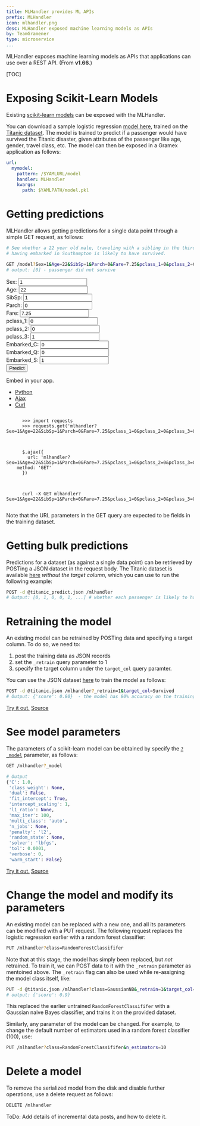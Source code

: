 ```yaml
---
title: MLHandler provides ML APIs
prefix: MLHandler
icon: mlhandler.png
desc: MLHandler exposed machine learning models as APIs
by: TeamGramener
type: microservice
...
```


MLHandler exposes machine learning models as APIs that applications can use
over a REST API. (From **v1.66**.)

<div class="postman-run-button"
data-postman-action="collection/import"
data-postman-var-1="99cd761eaee7b9102ad7"></div>
<script type="text/javascript">
  (function (p,o,s,t,m,a,n) {
    !p[s] && (p[s] = function () { (p[t] || (p[t] = [])).push(arguments); });
    !o.getElementById(s+t) && o.getElementsByTagName("head")[0].appendChild((
      (n = o.createElement("script")),
      (n.id = s+t), (n.async = 1), (n.src = m), n
    ));
  }(window, document, "_pm", "PostmanRunObject", "https://run.pstmn.io/button.js"));
</script>

[TOC]

# Exposing Scikit-Learn Models

Existing [scikit-learn models](https://scikit-learn.org/stable/modules/model_persistence.html) can be exposed with the MLHandler.

You can download a sample logistic regression [model here](model.pkl), trained
on the [Titanic dataset](titanic?_download=titanic.csv&_format=csv). The model is trained to predict if a
passenger would have survived the Titanic disaster, given attributes of the
passenger like age, gender, travel class, etc. The model can then be exposed in
a Gramex application as follows:

```yaml
url:
  mymodel:
    pattern: /$YAMLURL/model
    handler: MLHandler
    kwargs:
      path: $YAMLPATH/model.pkl
```

# Getting predictions

MLHandler allows getting predictions for a single data point through a simple
GET request, as follows:

```bash
# See whether a 22 year old male, traveling with a sibling in the third class,
# having embarked in Southampton is likely to have survived.

GET /model?Sex=1&Age=22&SibSp=1&Parch=0&Fare=7.25&pclass_1=0&pclass_2=0&pclass_3=0&Embarked_C=0&Embarked_Q=0&Embarked_S=1
# output: [0] - passenger did not survive
```

<!--
  <a class="example-demo" href="try/single">Try it out.</a>
  <a class="example-src" href="https://github.com/gramener/gramex-guide/blob/master/mlhandler/gramex.yaml">Source</a>
  -->
  <form id="mlhandler-single">
	  <div class="row">
		  <div class="col">
			  <label for="Sex">Sex:</label>
			  <input id="Sex" name="Sex" value="1" />
		  </div>
		  <div class="col">
			  <label for="Age">Age:</label>
			  <input id="Age" name="Age" value="22" />
		  </div>
	  </div>
	  <div class="row">
		  <div class="col">
			  <label for="SibSp">SibSp:</label>
			  <input id="SibSp" name="SibSp" value="1"/>
		  </div>
		  <div class="col">
			  <label for="Parch">Parch:</label>
			  <input id="Parch" name="Parch" value="0"/>
		  </div>
	  </div>
	  <div class="row">
		  <div class="col">
			  <label for="Fare">Fare:</label>
			  <input id="Fare" name="Fare" value="7.25"/>
		  </div>
		  <div class="col">
			  <label for="pclass_1">pclass_1:</label>
			  <input id="pclass_1" name="pclass_1" value="0"/>
		  </div>
	  </div>
	  <div class="row">
		  <div class="col">
			  <label for="pclass_2">pclass_2:</label>
			  <input id="pclass_2" name="pclass_2" value="0"/>
		  </div>
		  <div class="col">
			  <label for="pclass_3">pclass_3:</label>
			  <input id="pclass_3" name="pclass_3" value="1"/>
		  </div>
	  </div>
	  <div class="row">
		  <div class="col">
			  <label for="Embarked_C">Embarked_C:</label>
			  <input id="Embarked_C" name="Embarked_C" value="0"/>
		  </div>
		  <div class="col">
			  <label for="Embarked_Q">Embarked_Q:</label>
			  <input id="Embarked_Q" name="Embarked_Q" value="0"/>
		  </div>
	  </div>
	  <div class="row">
		  <div class="col">
			  <label for="Embarked_S">Embarked_S:</label>
			  <input id="Embarked_S" name="Embarked_S" value="1"/>
		  </div>
		  <div class="col">
			  <button type="submit" class="btn
			  btn-primary">Predict</button>
		  </div>
	  </div>
  </form>
  <div class="divider">Embed in your app.</div>
  <ul class="nav nav-tabs" id="myTab" role="tablist">
    <li class="nav-item">
      <a class="nav-link active" id="python-tab" data-toggle="tab" role="tab" aria-controls="pycode" href="#pycode" aria-selected="true">Python</a>
    </li>
    <li class="nav-item">
      <a class="nav-link" id="ajax-tab" data-toggle="tab" role="tab" aria-controls="ajaxcode" href="#ajaxcode" aria-selected="false">Ajax</a>
    </li>
    <li class="nav-item">
      <a class="nav-link" id="curl-tab" data-toggle="tab" role="tab" aria-controls="curlcode" href="#curlcode" aria-selected="false">Curl</a>
    </li>
  </ul>
  <div class="tab-content" id="myTabContent">
    <div class="tab-pane fade show active" id="pycode" role="tabpanel" aria-labelledby="python-tab">
      <pre><code>
      >>> import requests
      >>> requests.get('mlhandler?Sex=1&Age=22&SibSp=1&Parch=0&Fare=7.25&pclass_1=0&pclass_2=0&pclass_3=0&Embarked_C=0&Embarked_Q=0&Embarked_S=1')
      </code></pre>
    </div>
    <div class="tab-pane fade" id="ajaxcode" role="tabpanel" aria-labelledby="ajax-tab">
      <pre><code>
      $.ajax({
      	url: 'mlhandler?Sex=1&Age=22&SibSp=1&Parch=0&Fare=7.25&pclass_1=0&pclass_2=0&pclass_3=0&Embarked_C=0&Embarked_Q=0&Embarked_S=1',
	method: 'GET'
      })
      </code></pre>
    </div>
    <div class="tab-pane fade" id="curlcode" role="tabpanel" aria-labelledby="curl-tab">
      <pre><code>
      curl -X GET mlhandler?Sex=1&Age=22&SibSp=1&Parch=0&Fare=7.25&pclass_1=0&pclass_2=0&pclass_3=0&Embarked_C=0&Embarked_Q=0&Embarked_S=1
      </code></pre>
    </div>
  </div>


Note that the URL parameters in the GET query are expected to be fields in the
training dataset.


# Getting bulk predictions
Predictions for a dataset (as against a single data point) can be retrieved by
POSTing a JSON dataset in the request body. The Titanic dataset is available
[here](titanic?_c=-Survived&_download=titanic_predict.json&_format=json) _without the target column_, which you can use to
run the following example:

```bash
POST -d @titanic_predict.json /mlhandler
# Output: [0, 1, 0, 0, 1, ...] # whether each passenger is likely to have survived
```
<div class="example">
<!--
  <a class="example-demo" href="try/bulkpredict">Try it out.</a>
  <a class="example-src" href="https://github.com/gramener/gramex-guide/blob/master/mlhandler/gramex.yaml">Source</a>
  -->
</div>

# Retraining the model
An existing model can be retrained by POSTing data and specifying a target
column. To do so, we need to:

1. post the training data as JSON records
2. set the `_retrain` query parameter to 1
3. specify the target column under the `target_col` query paramter.

You can use the JSON dataset [here]('titanic?_download=titanic.json&_format=json') to train the model as
follows:

```bash
POST -d @titanic.json /mlhandler?_retrain=1&target_col=Survived
# Output: {'score': 0.80}  - the model has 80% accuracy on the training data.
```
<div class="example">
  <a class="example-demo" href="try/retrain">Try it out.</a>
  <a class="example-src" href="https://github.com/gramener/gramex-guide/blob/master/mlhandler/gramex.yaml">Source</a>
</div>

# See model parameters

The parameters of a scikit-learn model can be obtained by specify the [`?_model`](mlhandler?_model) parameter,
as follows:

```bash
GET /mlhandler?_model
```
```python
# Output
{'C': 1.0,
 'class_weight': None,
 'dual': False,
 'fit_intercept': True,
 'intercept_scaling': 1,
 'l1_ratio': None,
 'max_iter': 100,
 'multi_class': 'auto',
 'n_jobs': None,
 'penalty': 'l2',
 'random_state': None,
 'solver': 'lbfgs',
 'tol': 0.0001,
 'verbose': 0,
 'warm_start': False}
```
<div class="example">
  <a class="example-demo" href="model?_model">Try it out.</a>
  <a class="example-src" href="https://github.com/gramener/gramex-guide/blob/master/mlhandler/gramex.yaml">Source</a>
</div>

# Change the model and modify its parameters

An existing model can be replaced with a new one, and all its parameters can be
modified with a PUT request. The following request replaces the logistic
regression earlier with a random forest classifier:

```bash
PUT /mlhandler?class=RandomForestClassififer
```

Note that at this stage, the model has simply been replaced, but _not_
retrained. To train it, we can POST data to it with the `_retrain` parameter as
mentoined above. The `_retrain` flag can also be used while re-assigning the
model class itself, like:

```bash
PUT -d @titanic.json /mlhandler?class=GaussianNB&_retrain=1&target_col=Survived`
# output: {'score': 0.9}
```
This replaced the earlier untrained `RandomForestClassififer` with a Gaussian
naive Bayes classifier, and trains it on the provided dataset.

Similarly, any parameter of the model can be changed. For example, to change the
default number of estimators used in a random forest classifier (100), use:

```bash
PUT /mlhandler?class=RandomForestClassififer&n_estimators=10
```

# Delete a model
To remove the serialized model from the disk and disable further operations, use
a delete request as follows:

```bash
DELETE /mlhandler
```

ToDo: Add details of incremental data posts, and how to delete it.
